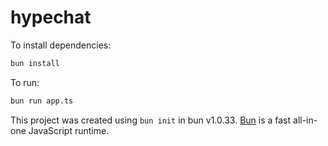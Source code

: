 # hypechat

To install dependencies:

```bash
bun install
```

To run:

```bash
bun run app.ts
```

This project was created using `bun init` in bun v1.0.33. [Bun](https://bun.sh) is a fast all-in-one JavaScript runtime.
